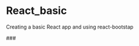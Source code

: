 # React_basic

Creating a basic React app and using react-bootstap

###<link rel="stylesheet" href="https://cdnjs.cloudflare.com/ajax/libs/semantic-ui/2.4.1/semantic.min.css">




